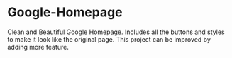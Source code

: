 # Google-Homepage
Clean and Beautiful Google Homepage. Includes all the buttons and styles to make it look like the original page. This project
can be improved by adding more feature.
